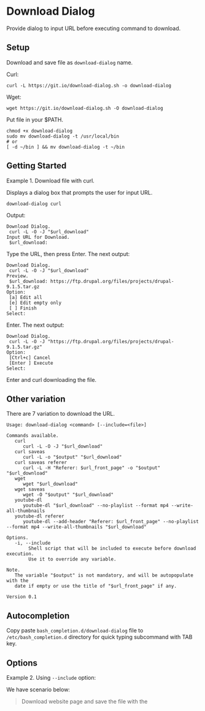 # Download Dialog

Provide dialog to input URL before executing command to download.

## Setup

Download and save file as `download-dialog` name.

Curl:
```
curl -L https://git.io/download-dialog.sh -o download-dialog
```

Wget:
```
wget https://git.io/download-dialog.sh -O download-dialog
```

Put file in your $PATH.

```
chmod +x download-dialog
sudo mv download-dialog -t /usr/local/bin
# or
[ -d ~/bin ] && mv download-dialog -t ~/bin
```

## Getting Started

Example 1. Download file with curl.

Displays a dialog box that prompts the user for input URL.

```
download-dialog curl
```

Output:
```
Download Dialog.
 curl -L -O -J "$url_download"
Input URL for Download.
 $url_download:
```
Type the URL, then press Enter. The next output:
```
Download Dialog.
 curl -L -O -J "$url_download"
Preview.
 $url_download: https://ftp.drupal.org/files/projects/drupal-9.1.5.tar.gz
Option:
 [a] Edit all
 [e] Edit empty only
 [ ] Finish
Select:
```
Enter. The next output:
```
Download Dialog.
 curl -L -O -J "https://ftp.drupal.org/files/projects/drupal-9.1.5.tar.gz"
Option:
 [Ctrl+c] Cancel
 [Enter ] Execute
Select:
```
Enter and curl downloading the file.

## Other variation

There are 7 variation to download the URL.

```
Usage: download-dialog <command> [--include=<file>]

Commands available.
   curl
      curl -L -O -J "$url_download"
   curl saveas
      curl -L -o "$output" "$url_download"
   curl saveas referer
      curl -L -H "Referer: $url_front_page" -o "$output" "$url_download"
   wget
      wget "$url_download"
   wget saveas
      wget -O "$output" "$url_download"
   youtube-dl
      youtube-dl "$url_download" --no-playlist --format mp4 --write-all-thumbnails
   youtube-dl referer
      youtube-dl --add-header "Referer: $url_front_page" --no-playlist --format mp4 --write-all-thumbnails "$url_download"

Options.
   -i, --include
        Shell script that will be included to execute before download execution.
        Use it to override any variable.

Note.
   The variable "$output" is not mandatory, and will be autopopulate with the
   date if empty or use the title of "$url_front_page" if any.

Version 0.1
```

## Autocompletion

Copy paste `bash_completion.d/download-dialog` file to `/etc/bash_completion.d`
directory for quick typing subcommand with TAB key.

## Options

Example 2. Using `--include` option:

We have scenario below:

> Download website page and save the file with the <title> of HTML page then add `html` extension.

Create file `~/add-html-ext.sh` with contents:

```
output="${output}.html"
PreventOverrideExistingFile
```

Then execute:

```
download-dialog curl saveas referer -i ~/add-html-ext.sh
```

Output, Page 1:

```
Download Dialog.
 curl -L -H "Referer: $url_front_page" -o "$output" "$url_download"
Input URL for Download.
 $url_download: https://stackoverflow.com/questions/40175419/curl-download-files-issue
Input URL Front Page.
 $url_front_page: https://stackoverflow.com/questions/40175419/curl-download-files-issue
Output filename.
 $output:
```

Output, Page 2:

```
Download Dialog.
 curl -L -H "Referer: $url_front_page" -o "$output" "$url_download"
Preview.
 $url_download: https://stackoverflow.com/questions/40175419/curl-download-files-issue
 $url_front_page: https://stackoverflow.com/questions/40175419/curl-download-files-issue
 $output:
Option:
 [a] Edit all
 [e] Edit empty only
 [ ] Finish
Select:
 [ ] Finish
```

Output, Page 3:

```
Download Dialog.
 curl -L -H "Referer: $url_front_page" -o "$output" "$url_download"
Preview.
 $url_download: https://stackoverflow.com/questions/40175419/curl-download-files-issue
 $url_front_page: https://stackoverflow.com/questions/40175419/curl-download-files-issue
 $output:
Option:
 [a] Edit all
 [e] Edit empty only
 [ ] Finish
Select:
 [ ] Finish
```

```
Download Dialog.
 curl -L -H "Referer: https://stackoverflow.com/questions/40175419/curl-download-files-issue" -o "json - cURL download files issue - Stack Overflow.html" "https://stackoverflow.com/questions/40175419/curl-download-files-issue"
Option:
 [Ctrl+c] Cancel
 [Enter ] Execute
Select:
```

With command above, the output has suffixed with string `.html`.

Enter and curl downloading the file.

## youtube-dl

Before using `youtube-dl`, make sure the `ffmpeg` command has recognize in environment variable $PATH.

```
which youtube-dl
which ffmpeg
```

If there are doesn't exists:

For Windows User which using WSL 2, install `Format Factory` which included `ffmpeg.exe`.

Then add this line in `.bashrc`:

```
# For Cygwin.
export PATH=$PATH:'/cygdrive/c/Program Files (x86)/FormatFactory'
# For WSL2.
export PATH=$PATH:'/mnt/c/Program Files (x86)/FormatFactory'
```

Binary `youtube-dl.exe` for Windows can download directly from their website.
